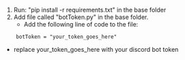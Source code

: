 1. Run: "pip install -r requirements.txt" in the base folder
2. Add file called "botToken.py" in the base folder.
    - Add the following line of code to the file:
```
    botToken = "your_token_goes_here"
```
   - replace your_token_goes_here with your discord bot token
